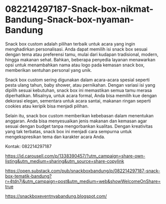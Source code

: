 # 082214297187-Snack-box-nikmat-Bandung-Snack-box-nyaman-Bandung
Snack box custom adalah pilihan terbaik untuk acara yang ingin menghadirkan personalisasi. Anda dapat memilih isi snack box sesuai dengan tema atau preferensi tamu, mulai dari kudapan tradisional, modern, hingga makanan sehat. Bahkan, beberapa penyedia layanan menawarkan opsi untuk menambahkan nama atau logo pada kemasan snack box, memberikan sentuhan personal yang unik.

Snack box custom sering digunakan dalam acara-acara spesial seperti pesta ulang tahun, baby shower, atau pernikahan. Dengan variasi isi yang dipilih sesuai kebutuhan, snack box ini memastikan semua tamu merasa diperhatikan. Misalnya, untuk acara formal, Anda bisa memilih kue dengan dekorasi elegan, sementara untuk acara santai, makanan ringan seperti cookies atau keripik bisa menjadi pilihan.

Selain itu, snack box custom memberikan kebebasan dalam menentukan anggaran. Anda bisa menyesuaikan jenis makanan dan kemasan agar sesuai dengan budget tanpa mengorbankan kualitas. Dengan kreativitas yang tak terbatas, snack box ini menjadi cara sempurna untuk mengekspresikan tema dan karakter acara Anda.

Kontak:
082214297187

https://id.carousell.com/p/1338390457/?utm_campaign=share-own-listing&utm_medium=sharing&utm_source=share-copylink

https://open.substack.com/pub/snackboxbandung/p/082214297187-snack-box-tematik-bandung?r=4tdn7j&utm_campaign=post&utm_medium=web&showWelcomeOnShare=true

https://snackboxeventnyabandung.blogspot.com/
